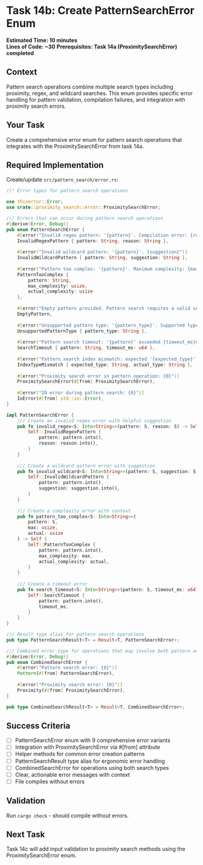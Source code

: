 # Task 14b: Create PatternSearchError Enum

**Estimated Time: 10 minutes**  
**Lines of Code: ~30**
**Prerequisites: Task 14a (ProximitySearchError) completed**

## Context
Pattern search operations combine multiple search types including proximity, regex, and wildcard searches. This enum provides specific error handling for pattern validation, compilation failures, and integration with proximity search errors.

## Your Task
Create a comprehensive error enum for pattern search operations that integrates with the ProximitySearchError from task 14a.

## Required Implementation

Create/update `src/pattern_search/error.rs`:

```rust
//! Error types for pattern search operations

use thiserror::Error;
use crate::proximity_search::error::ProximitySearchError;

/// Errors that can occur during pattern search operations
#[derive(Error, Debug)]
pub enum PatternSearchError {
    #[error("Invalid regex pattern: '{pattern}'. Compilation error: {reason}")]
    InvalidRegexPattern { pattern: String, reason: String },
    
    #[error("Invalid wildcard pattern: '{pattern}'. {suggestion}")]
    InvalidWildcardPattern { pattern: String, suggestion: String },
    
    #[error("Pattern too complex: '{pattern}'. Maximum complexity: {max_complexity}, actual: {actual_complexity}")]
    PatternTooComplex { 
        pattern: String, 
        max_complexity: usize, 
        actual_complexity: usize 
    },
    
    #[error("Empty pattern provided. Pattern search requires a valid search pattern")]
    EmptyPattern,
    
    #[error("Unsupported pattern type: '{pattern_type}'. Supported types: regex, wildcard, proximity")]
    UnsupportedPatternType { pattern_type: String },
    
    #[error("Pattern search timeout: '{pattern}' exceeded {timeout_ms}ms limit")]
    SearchTimeout { pattern: String, timeout_ms: u64 },
    
    #[error("Pattern search index mismatch: expected '{expected_type}', found '{actual_type}'")]
    IndexTypeMismatch { expected_type: String, actual_type: String },
    
    #[error("Proximity search error in pattern operation: {0}")]
    ProximitySearchError(#[from] ProximitySearchError),
    
    #[error("IO error during pattern search: {0}")]
    IoError(#[from] std::io::Error),
}

impl PatternSearchError {
    /// Create an invalid regex error with helpful suggestion
    pub fn invalid_regex<S: Into<String>>(pattern: S, reason: S) -> Self {
        Self::InvalidRegexPattern {
            pattern: pattern.into(),
            reason: reason.into(),
        }
    }
    
    /// Create a wildcard pattern error with suggestion
    pub fn invalid_wildcard<S: Into<String>>(pattern: S, suggestion: S) -> Self {
        Self::InvalidWildcardPattern {
            pattern: pattern.into(),
            suggestion: suggestion.into(),
        }
    }
    
    /// Create a complexity error with context
    pub fn pattern_too_complex<S: Into<String>>(
        pattern: S, 
        max: usize, 
        actual: usize
    ) -> Self {
        Self::PatternTooComplex {
            pattern: pattern.into(),
            max_complexity: max,
            actual_complexity: actual,
        }
    }
    
    /// Create a timeout error
    pub fn search_timeout<S: Into<String>>(pattern: S, timeout_ms: u64) -> Self {
        Self::SearchTimeout {
            pattern: pattern.into(),
            timeout_ms,
        }
    }
}

/// Result type alias for pattern search operations
pub type PatternSearchResult<T> = Result<T, PatternSearchError>;

/// Combined error type for operations that may involve both pattern and proximity search
#[derive(Error, Debug)]
pub enum CombinedSearchError {
    #[error("Pattern search error: {0}")]
    Pattern(#[from] PatternSearchError),
    
    #[error("Proximity search error: {0}")]
    Proximity(#[from] ProximitySearchError),
}

pub type CombinedSearchResult<T> = Result<T, CombinedSearchError>;
```

## Success Criteria
- [ ] PatternSearchError enum with 9 comprehensive error variants
- [ ] Integration with ProximitySearchError via #[from] attribute
- [ ] Helper methods for common error creation patterns
- [ ] PatternSearchResult type alias for ergonomic error handling
- [ ] CombinedSearchError for operations using both search types
- [ ] Clear, actionable error messages with context
- [ ] File compiles without errors

## Validation
Run `cargo check` - should compile without errors.

## Next Task
Task 14c will add input validation to proximity search methods using the ProximitySearchError enum.